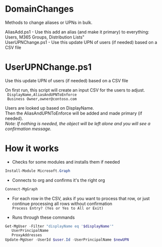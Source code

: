 # DomainChanges
Methods to change aliases or UPNs in bulk.

AliasAdd.ps1 - Use this add an alias (and make it primary) to everything: Users, M365 Groups, Distribution Lists"  
UserUPNChange.ps1 - Use this update UPN of users (if needed) based on a CSV file  

# UserUPNChange.ps1
Use this update UPN of users (if needed) based on a CSV file    

On first run, this script will create an input CSV for the users to adjust.  
` DisplayName,AliasAndUPNToEnforce`  
` Business Owner,owner@contoso.com`  


Users are looked up based on DisplayName.  
Then the AliasAndUPNToEnforce will be added and made primary (if needed).  
*Note: If nothing is needed, the object will be left alone and you will see a confirmation message.* 


# How it works
- Checks for some modules and installs them if needed
``` PowerShell
Install-Module Microsoft.Graph
```

- Connects to org and confirms it's the right org
``` PowerShell
Connect-MgGraph
``` 
- For each row in the CSV, asks if you want to process that row, or just continue processing all rows without confirmation    
`Process Entry? (Yes or Yes to All or Exit)`  

- Runs through these commands  
``` PowerShell
Get-MgUser -Filter "displayName eq '$displayName'"  
   UserPrincipalName
   ProxyAddresses
Update-MgUser -UserId $user.Id -UserPrincipalName $newUPN
```


